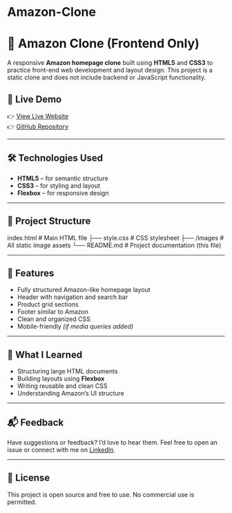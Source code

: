 # Amazon-Clone

# 🛒 Amazon Clone (Frontend Only)

A responsive **Amazon homepage clone** built using **HTML5** and **CSS3** to practice front-end web development and layout design. This project is a static clone and does not include backend or JavaScript functionality.

## 🚀 Live Demo

👉 [View Live Website](https://your-live-link.com)  
👉 [GitHub Repository](https://github.com/your-username/amazon-clone)

---

## 🛠️ Technologies Used

- **HTML5** – for semantic structure  
- **CSS3** – for styling and layout  
- **Flexbox** – for responsive design 

---

## 📂 Project Structure
index.html # Main HTML file
├── style.css # CSS stylesheet
├── /images # All static image assets
└── README.md # Project documentation (this file)


---

## 📌 Features

- Fully structured Amazon-like homepage layout
- Header with navigation and search bar
- Product grid sections
- Footer similar to Amazon
- Clean and organized CSS
- Mobile-friendly *(if media queries added)*

---

## 🎯 What I Learned

- Structuring large HTML documents
- Building layouts using **Flexbox**
- Writing reusable and clean CSS
- Understanding Amazon’s UI structure

---

## 📬 Feedback

Have suggestions or feedback? I’d love to hear them. Feel free to open an issue or connect with me on [LinkedIn](https://www.linkedin.com/in/nisheet-meghwal/).

---

## 📄 License

This project is open source and free to use. No commercial use is permitted.



